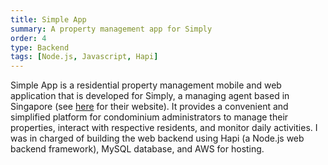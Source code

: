 ```yaml
---
title: Simple App
summary: A property management app for Simply
order: 4
type: Backend
tags: [Node.js, Javascript, Hapi]
---
```


Simple App is a residential property management mobile and web application that is developed for Simply, a managing agent based in Singapore (see [here](https://simplysakal.asia) for their website). It provides a convenient and simplified platform for condominium administrators to manage their properties, interact with respective residents, and monitor daily activities. I was in charged of building the web backend using Hapi (a Node.js web backend framework), MySQL database, and AWS for hosting.